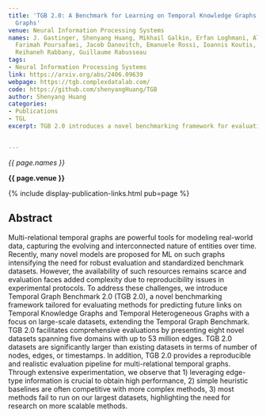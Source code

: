 ```yaml
---
title: 'TGB 2.0: A Benchmark for Learning on Temporal Knowledge Graphs and Heterogeneous
  Graphs'
venue: Neural Information Processing Systems
names: J. Gastinger, Shenyang Huang, Mikhail Galkin, Erfan Loghmani, Alipanah Parviz,
  Farimah Poursafaei, Jacob Danovitch, Emanuele Rossi, Ioannis Koutis, Heiner Stuckenschmidt,
  Reihaneh Rabbany, Guillaume Rabusseau
tags:
- Neural Information Processing Systems
link: https://arxiv.org/abs/2406.09639
webpage: https://tgb.complexdatalab.com/
code: https://github.com/shenyangHuang/TGB
author: Shenyang Huang
categories: 
- Publications
- TGL
excerpt: TGB 2.0 introduces a novel benchmarking framework for evaluating methods for predicting future links on Temporal Knowledge Graphs (TKGs) and Temporal Heterogeneous Graphs (THGs), focusing on large-scale datasets. This framework extends the original Temporal Graph Benchmark by providing eight new datasets spanning five domains, which are significantly larger and more diverse than existing datasets. TGB 2.0 includes a reproducible and realistic evaluation pipeline for multi-relational temporal graphs, addressing the challenges in this area and promoting standardized and reliable benchmarking.


---
```


*{{ page.names }}*

**{{ page.venue }}**

{% include display-publication-links.html pub=page %}

## Abstract

Multi-relational temporal graphs are powerful tools for modeling real-world data, capturing the evolving and interconnected nature of entities over time. Recently, many novel models are proposed for ML on such graphs intensifying the need for robust evaluation and standardized benchmark datasets. However, the availability of such resources remains scarce and evaluation faces added complexity due to reproducibility issues in experimental protocols. To address these challenges, we introduce Temporal Graph Benchmark 2.0 (TGB 2.0), a novel benchmarking framework tailored for evaluating methods for predicting future links on Temporal Knowledge Graphs and Temporal Heterogeneous Graphs with a focus on large-scale datasets, extending the Temporal Graph Benchmark. TGB 2.0 facilitates comprehensive evaluations by presenting eight novel datasets spanning five domains with up to 53 million edges. TGB 2.0 datasets are significantly larger than existing datasets in terms of number of nodes, edges, or timestamps. In addition, TGB 2.0 provides a reproducible and realistic evaluation pipeline for multi-relational temporal graphs. Through extensive experimentation, we observe that 1) leveraging edge-type information is crucial to obtain high performance, 2) simple heuristic baselines are often competitive with more complex methods, 3) most methods fail to run on our largest datasets, highlighting the need for research on more scalable methods.